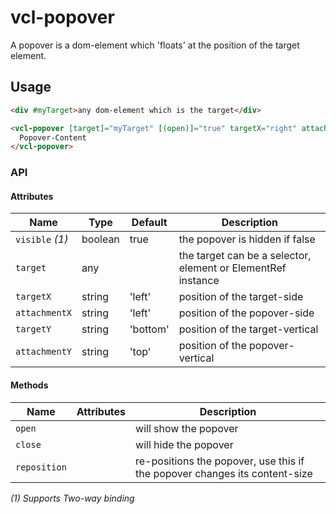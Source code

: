 # vcl-popover

A popover is a dom-element which 'floats' at the position of the target element.

## Usage

```html
<div #myTarget>any dom-element which is the target</div>

<vcl-popover [target]="myTarget" [(open)]="true" targetX="right" attachmentX="left" targetY="top" attachmentY="top">
  Popover-Content
</vcl-popover>
```

### API

#### Attributes

Name             | Type    | Default  | Description
---------------- | ------- | -------- | --------------------------------
`visible` _(1)_  | boolean | true     | the popover is hidden if false
`target`         | any     |          | the target can be a selector, element or ElementRef instance
`targetX`        | string  | 'left'   | position of the target-side
`attachmentX`    | string  | 'left'   | position of the popover-side
`targetY`        | string  | 'bottom' | position of the target-vertical
`attachmentY`    | string  | 'top'    | position of the popover-vertical

#### Methods

Name         | Attributes | Description
------------ | ---------- | --------------------------------------------------------------------------
`open`       |            | will show the popover
`close`      |            | will hide the popover
`reposition` |            | re-positions the popover, use this if the popover changes its content-size

_(1) Supports Two-way binding_
